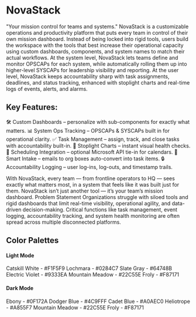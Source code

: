 # NovaStack
 "Your mission control for teams and systems."
NovaStack is a customizable operations and productivity platform that puts every team in control of their own mission dashboard. Instead of being locked into rigid tools, users build the workspace with the tools that best increase their operational capacity using custom dashboards, components, and system names to match their actual workflows.
At the system level, NovaStack lets teams define and monitor OPSCAPs for each system, while automatically rolling them up into higher-level SYSCAPs for leadership visibility and reporting.
At the user level, NovaStack keeps accountability sharp with task assignments, deadlines, and status tracking, enhanced with stoplight charts and real-time logs of events, alerts, and alarms.

## Key Features:
🛠 Custom Dashboards – personalize with sub-components for exactly what matters.
📊 System Ops Tracking – OPSCAPs & SYSCAPs built in for operational clarity.
✅ Task Management – assign, track, and close tasks with accountability built-in.
🚦 Stoplight Charts – instant visual health checks.
📅 Scheduling Integration – optional Microsoft API tie-in for calendars.
📧 Smart Intake – emails to org boxes auto-convert into task items.
🔒 Accountability Logging – user log-ins, log-outs, and timestamp trails.

With NovaStack, every team — from frontline operators to HQ — sees exactly what matters most, in a system that feels like it was built just for them.
NovaStack isn’t just another tool — it’s your team’s mission dashboard.
Problem Statement
Organizations struggle with siloed tools and rigid dashboards that limit real-time visibility, operational agility, and data-driven decision-making.  Critical functions like task management, event logging, accountability tracking, and system health monitoring are often spread across multiple disconnected platforms. 

## Color Palettes
#### Light Mode
Catskill White - #F1F5F9
Lochmara - #0284C7
Slate Gray - #64748B
Electric Violet - #9333EA
Mountain Meadow - #22C55E
Froly - #F87171

#### Dark Mode
Ebony - #0F172A
Dodger Blue - #4C9FFF
Cadet Blue - #A0AEC0
Heliotrope - #A855F7
Mountain Meadow - #22C55E
Froly - #F87171
